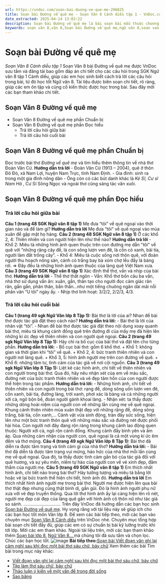 ```yaml
---
url: https://vndoc.com/soan-bai-duong-ve-que-me-296825
title: Soạn bài Đường về quê mẹ - Soạn Văn 8 Cánh diều tập 1 - VnDoc.com
date_extracted: 2025-04-14 13:03:22
description: Soạn bài Đường về quê mẹ là bài soạn bài mẫu thuộc chương trình Ngữ văn lớp 8, học kì 1. Mời các bạn cùng tham khảo bài soạn để chuẩn bị cho bài học sắp tới của mình.
keywords: soạn văn 8,văn 8,Soạn bài Đường về quê mẹ,ngữ văn 8,soan van 8,soạn văn lớp 8,giải văn 8,soạn văn 8 tập 1,soạn văn 8 Đường về quê mẹ,soạn Đường về quê mẹ,soạn văn 8 cánh diều,văn 8 cánh diều,ngữ văn 8 cánh diều,Đường về quê mẹ,soạn Đường về quê mẹ lớp 8,Soạn Đường về quê mẹ cánh diều
---
```


# Soạn bài Đường về quê mẹ
 _Soạn Văn 8 Cánh diều tập 1_
Soạn Văn 8 bài Đường về quê mẹ được VnDoc sưu tầm và đăng tải bao gồm đáp án chi tiết cho các câu hỏi trong SGK Ngữ văn 8 tập 1 Cánh diều, giúp các em học sinh biết cách trả lời các câu hỏi trong bài, từ đó học tốt Ngữ văn 8. Tài liệu được biên soạn chi tiết, rõ ràng, giúp các em ôn tập và củng cố kiến thức được học trong bài. Sau đây mời các bạn tham khảo chi tiết.
## Soạn Văn 8 Đường về quê mẹ
  * Soạn Văn 8 Đường về quê mẹ phần Chuẩn bị
  * Soạn Văn 8 Đường về quê mẹ phần Đọc hiểu
    * Trả lời câu hỏi giữa bài
    * Trả lời câu hỏi cuối bài

## Soạn Văn 8 Đường về quê mẹ phần Chuẩn bị
Đọc trước bài thơ _Đường về quê mẹ_ và tìm hiểu thêm thông tin về nhà thơ Đoàn Văn Cừ.
**Hướng dẫn trả lời**
\- Đoàn Văn Cừ \(1913 – 2004\), quê ở thôn Đô Đò, xã Nam Lợi, huyện Nam Trực, tỉnh Nam Định.
\- Gia đình: sinh ra trong một gia đình nông dân
\- Ông còn có các bút danh khác là _Kẻ Sĩ, Cư sĩ Nam Hà_ , Cư Sĩ Sông Ngọc và ngoài thơ cũng sáng tác văn xuôi.
## Soạn Văn 8 Đường về quê mẹ phần Đọc hiểu
### **Trả lời câu hỏi giữa bài**
**Câu 1 \(trang 48 SGK Ngữ văn 8 tập 1\)**
Mẹ đưa “tôi” về quê ngoại vào thời gian nào và để làm gì?
**Hướng dẫn trả lời**
Mẹ đưa “tôi” về quê ngoại vào mùa xuân để gặp mặt họ hàng.
**Câu 2 \(trang 48 SGK Ngữ văn 8 tập 1\)**
Ở các khổ 2, 4: Thiên nhiên và con người hiện lên như thế nào?
**Hướng dẫn trả lời**
\- Khổ 2: Miêu tả những hình ảnh quen thuộc trên con đường mẹ dẫn "tôi" về quê với “những rặng cây đề, là con sông lượn ven đê, là cồn cỏ xanh, bãi tía, người làm đất trồng cây”.
\- Khổ 4: Miêu tả cuộc sống nơi thôn quê, với đoàn người thu hoạch nông sản, cánh có trắng bay bà xóm chợ lều đầy lá bàng rơi.
=> Đây đều là những hình ảnh quen thuộc của làng quê Việt Nam xưa.
**Câu 3 \(trang 49 SGK Ngữ văn 8 tập 1\)**
Xác định thể thơ, vần và nhịp của bài thơ.
**Hướng dẫn trả lời**
\- Thể thơ thất ngôn
\- Vần: Khổ thơ bốn câu ba vần, nhà thơ sử dụng vần ân: xuân, gần, thân tạo cho người đọc cảm giác rân rân, gần gần, phân thân, bần thần…như một tiếng chuông ngân dài mãi nỗi phân vân “U tôi” ngày ấy.
\- Nhịp thơ linh hoạt: 3/2/2, 2/2/3, 4/3.
### Trả lời câu hỏi cuối bài
**Câu 1 \(trang 49 sgk Ngữ Văn lớp 8 Tập 1\):**
Bài thơ là lời của ai? Nhan đề bài thơ được tác giả đặt theo cách nào?
**Hướng dẫn trả lời:**
\- Bài thơ là lời của nhân vật “tôi”.
\- Nhan đề bài thơ được tác giả đặt theo nội dung xoay quanh bài thơ, miêu tả khung cảnh đồng quê trên đường đi của mấy mẹ đã hiện lên những kí ức đẹp về thiên nhiên và con người quê ngoại.
**Câu 2 \(trang 49 sgk Ngữ Văn lớp 8 Tập 1\):** Hãy chỉ ra bố cục của bài thơ và đặt tên cho từng phần.
**Hướng dẫn trả lời:**
\- Bố cục bài thơ: gồm 6 khổ thơ.
\+ Khổ 1: không gian và thời gian khi “tôi” về quê.
\+ Khổ 2, 4: bức tranh thiên nhiên và con người nơi làng quê.
\+ Khổ 3, 5: hình ảnh người mẹ trên con đường về quê.
\+ Khổ 6: những tâm tư, tình cảm của tác giả về nơi cội nguồn.
**Câu 3 \(trang 49 sgk Ngữ Văn lớp 8 Tập 1\):**
Liệt kê các hình ảnh, chi tiết về thiên nhiên và con người trong bài thơ. Qua đó, hãy nêu nhận xét của em về màu sắc, đường nét của bức tranh thiên nhiên và vẻ đẹp tâm hồn của con người được thể hiện trong tác phẩm.
**Hướng dẫn trả lời:**
\- Những hình ảnh, chi tiết về thiên nhiên và con người trong bài thơ: rạng đề, dòng sông uốn lượn ven đê, cồn xanh, bãi tía, đường làng, trời xanh, phơi xác lá bàng và cả những người xới cà, ngô bộn bề, đoàn người gánh khoai làng.
\- Nhận xét: ta thấy được những dòng hoài niệm của người con về những lần cùng mẹ về quê ngoại. Khung cảnh thiên nhiên mùa xuân thật đẹp với những rặng đề, dòng sông trắng, bãi tía, cồn xanh,... Cảnh vật vừa sinh động, tràn đầy sức sống, hiện lên như một bức tranh thôn quê với những màu sắc và đường nét được phối hài hòa. Con người nơi đây đang rộn ràng trong khung cảnh lao động quen thuộc: Người xới cà, ngô rộn cánh đồng. Khung cảnh đầy bình yên và ấm áp. Qua những cảm nhận của người con, quê ngoại là cả một vùng kí ức êm đềm và thơ mộng.
**Câu 4 \(trang 49 sgk Ngữ Văn lớp 8 Tập 1\):** Bài thơ đã diễn ra được tâm trạng và tình cảm gì của nhà thơ?
**Hướng dẫn trả lời:**
\- Bài thơ đã diễn tả được tâm trạng vui mừng, háo hức của nhà thơ mỗi lần cùng mẹ về quê ngoại. Qua đó, ta thấy được tình cảm gắn bó của tác giả đối với quê hương, và sự yêu mến, niềm tự hào của người con về vẻ xinh đẹp, đằm thắm của người mẹ.
**Câu 5 \(trang 49 SGK Ngữ văn 8 tập 1\)**
Em thích nhất hình ảnh, chi tiết nào trong bài thơ? Hãy tưởng tượng và miêu tả bằng lời hoặc vẽ lại bức tranh thể hiện chi tiết, hình ảnh đó.
**Hướng dẫn trả lời**
Em thích nhất hình ảnh người mẹ trong bài thơ. Người mẹ được hiện lên qua bài thơ thật đẹp nhưng cũng thật bình dị, gần gũi. Đó là hình ảnh người phụ nữ xưa với vẻ đẹp truyền thống. Qua lời thơ hình ảnh ấy lại càng hiện lên rõ nét, người mẹ đẹp cái đẹp của làng quê gắn với hình ảnh cô thôn nữ như tác giả so sánh.
..............................
Trên đây VnDoc đã hướng dẫn các bạn học sinh [Soạn bài Đường về quê mẹ](<https://vndoc.com/soan-bai-duong-ve-que-me-296825>). Hy vọng rằng với tài liệu này sẽ giúp ích cho các bạn học tốt môn Văn lớp 8. Để xem các bài tiếp theo, mời các bạn vào chuyên mục [Soạn Văn 8 Cánh diều](<https://vndoc.com/ngu-van-8-canh-dieu>) trên VnDoc nhé. Chuyên mục tổng hợp bài soạn chi tiết đầy đủ, giúp các em có sự chuẩn bị bài kỹ lưỡng trước khi tới lớp. Mời các em tham khảo.
Ngoài tài liệu trên, mời các bạn tham khảo thêm [Soạn bài lớp 8](<https://vndoc.com/soan-bai-lop8>), [Ngữ Văn 8... ](<https://vndoc.com/ngu-van-lop8>)mà chúng tôi đã sưu tầm và chọn lọc. Chúc các bạn học tốt.
![image](https://i.vdoc.vn/data/image/2022/08/26/ban-tay.svg) **Bài tiếp theo:**[Soạn bài Viết đoạn văn ghi lại cảm nghĩ sau khi đọc một bài thơ sáu chữ, bảy chữ](<https://vndoc.com/soan-bai-viet-doan-van-ghi-lai-cam-nghi-sau-khi-doc-mot-bai-tho-sau-chu-bay-chu-296829>)
Xem thêm các bài Tìm bài trong mục này khác:
  * [Viết đoạn văn ghi lại cảm nghĩ sau khi đọc một bài thơ sáu chữ, bảy chữ](</soan-bai-viet-doan-van-ghi-lai-cam-nghi-sau-khi-doc-mot-bai-tho-sau-chu-bay-chu-296829>)
  * [Tập làm thơ sáu chữ, bảy chữ](</soan-bai-tap-lam-tho-sau-chu-bay-chu-296957>)
  * [Thảo luận ý kiến về một vấn đề trong đời sống](</soan-bai-thao-luan-y-kien-ve-mot-van-de-trong-doi-song-296962>)
  * [Sao băng](</soan-bai-sao-bang-296980>)

